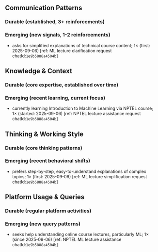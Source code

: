 ## Communication Patterns
### Durable (established, 3+ reinforcements)

### Emerging (new signals, 1-2 reinforcements)
- asks for simplified explanations of technical course content; 1× (first: 2025-09-06) [ref: ML lecture clarification request chatId:`1e9b5888a4504b`]

## Knowledge & Context
### Durable (core expertise, established over time)

### Emerging (recent learning, current focus)
- currently learning Introduction to Machine Learning via NPTEL course; 1× (started: 2025-09-06) [ref: NPTEL lecture assistance request chatId:`1e9b5888a4504b`]

## Thinking & Working Style
### Durable (core thinking patterns)

### Emerging (recent behavioral shifts)
- prefers step-by-step, easy-to-understand explanations of complex topics; 1× (first: 2025-09-06) [ref: ML lecture simplification request chatId:`1e9b5888a4504b`]

## Platform Usage & Queries
### Durable (regular platform activities)

### Emerging (new query patterns)
- seeks help understanding online course lectures, particularly ML; 1× (since 2025-09-06) [ref: NPTEL ML lecture assistance chatId:`1e9b5888a4504b`]